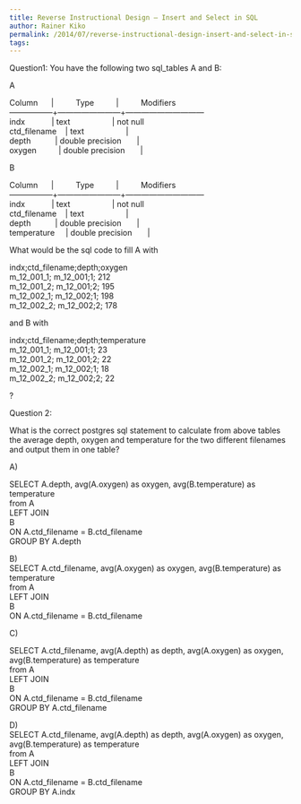 ```yaml
---
title: Reverse Instructional Design — Insert and Select in SQL
author: Rainer Kiko
permalink: /2014/07/reverse-instructional-design-insert-and-select-in-sql/
tags:
---
```

Question1: You have the following two sql_tables A and B:

A

Column      |          Type          |          Modifiers  
&#8212;&#8212;&#8212;&#8212;&#8212;&#8211;+&#8212;&#8212;&#8212;&#8212;&#8212;&#8212;&#8212;&#8212;+&#8212;&#8212;&#8212;&#8212;&#8212;&#8212;&#8212;&#8212;&#8212;&#8212;  
indx            | text                   | not null  
ctd_filename    | text                   |  
depth           | double precision       |  
oxygen          | double precision       |

B

Column      |          Type          |          Modifiers  
&#8212;&#8212;&#8212;&#8212;&#8212;&#8211;+&#8212;&#8212;&#8212;&#8212;&#8212;&#8212;&#8212;&#8212;+&#8212;&#8212;&#8212;&#8212;&#8212;&#8212;&#8212;&#8212;&#8212;&#8212;  
indx            | text                   | not null  
ctd_filename    | text                   |  
depth           | double precision       |  
temperature     | double precision       |

What would be the sql code to fill A with

indx;ctd_filename;depth;oxygen  
m\_12\_001\_1; m\_12_001;1; 212  
m\_12\_001\_2; m\_12_001;2; 195  
m\_12\_002\_1; m\_12_002;1; 198  
m\_12\_002\_2; m\_12_002;2; 178

and B with

indx;ctd_filename;depth;temperature  
m\_12\_001\_1; m\_12_001;1; 23  
m\_12\_001\_2; m\_12_001;2; 22  
m\_12\_002\_1; m\_12_002;1; 18  
m\_12\_002\_2; m\_12_002;2; 22

?

Question 2:

What is the correct postgres sql statement to calculate from above tables the average depth, oxygen and temperature for the two different filenames and output them in one table?

A)

SELECT A.depth, avg(A.oxygen) as oxygen, avg(B.temperature) as temperature  
from A  
LEFT JOIN  
B  
ON A.ctd\_filename = B.ctd\_filename  
GROUP BY A.depth

B)  
SELECT A.ctd_filename, avg(A.oxygen) as oxygen, avg(B.temperature) as temperature  
from A  
LEFT JOIN  
B  
ON A.ctd\_filename = B.ctd\_filename

C)

SELECT A.ctd_filename, avg(A.depth) as depth, avg(A.oxygen) as oxygen, avg(B.temperature) as temperature  
from A  
LEFT JOIN  
B  
ON A.ctd\_filename = B.ctd\_filename  
GROUP BY A.ctd_filename

D)  
SELECT A.ctd_filename, avg(A.depth) as depth, avg(A.oxygen) as oxygen, avg(B.temperature) as temperature  
from A  
LEFT JOIN  
B  
ON A.ctd\_filename = B.ctd\_filename  
GROUP BY A.indx
